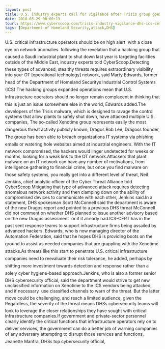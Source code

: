 ```yaml
---
layout: post
title: U.S. industry experts call for vigilance after Trisis group goes global
date: 2018-05-29 00:00:13
tourl: https://www.cyberscoop.com/trisis-industry-vigilance-dhs-ics-cert-dragos/?category_news=technology
tags: [Department of Homeland Security,attack,DHS]
---
```

U.S. critical infrastructure operators should be on high alert  with a close eye on network anomalies  following the revelation that a hacking group that caused a Saudi industrial plant to shut down last year is targeting facilities outside of the Middle East, industry experts told CyberScoop.Detecting these types of advanced, stealthy threats requires extraordinary visibility into your OT [operational technology] network, said Marty Edwards, former head of the Department of Homeland Securitys Industrial Control Systems (ICS) The hacking groups expanded operations mean that U.S. infrastructure operators should no longer remain complacent in thinking that this is just an issue somewhere else in the world, Edwards added.The developers of the Trisis malware, which is designed to ravage the control systems that allow plants to safely shut down, have attacked multiple U.S. companies, The so-called Xenotime group represents easily the most dangerous threat activity publicly known, Dragos Rob Lee, Dragoss founder, The group has been able to breach organizations IT systems via phishing emails or watering hole websites aimed at industrial engineers. With the IT network compromised, the hackers would linger undetected for weeks or months, looking for a weak link to the OT network.Attackers that plant malware on an IT network can have any number of motivations, from intelligence gathering to financial crime, but once you find malware on those safety systems, you really get into a different level of threat, Neil Jenkins, chief analytic officer of the Cyber Threat Alliance told CyberScoop.Mitigating that type of advanced attack requires detecting anomalous network activity and then clamping down on the ability of compromised devices to communicate with each other, Jenkins said.In a statement, DHS spokesman Scott McConnell said the department is aware of the new Dragos report and pointed to a previous DHS threat McConnell did not comment on whether DHS planned to issue another advisory based on the new Dragos assessment  or if it already had.ICS-CERT has in the past sent response teams to support infrastructure firms being assailed by advanced hackers. Edwards, who is now managing director of the Automation Federation, said that he hopes DHS is providing boots on the ground to assist as needed companies that are grappling with the Xenotime attacks.As threats like this start to penetrate U.S. critical infrastructure companies need to reevaluate their risk tolerance, he added, perhaps by shifting more investment towards detection and response rather than a solely cyber hygiene-based approach.Jenkins, who is also a former senior DHS cybersecurity official, said the department would strive to get new unclassified information on Xenotime to the ICS vendors being attacked, and if necessary  use classified channels to warn of the threat. But the latter move could be challenging, and reach a limited audience, given the Regardless, the severity of the threat means DHSs cybersecurity teams will look to leverage the closer relationships they have sought with critical infrastructure companies.If government and private-sector personnel clearly identify the critical functions that infrastructure operators rely on to deliver services, the government can do a better job of warning companies of any adversary attempting to disrupt those services and functions, Jeanette Manfra, DHSs top cybersecurity official, 